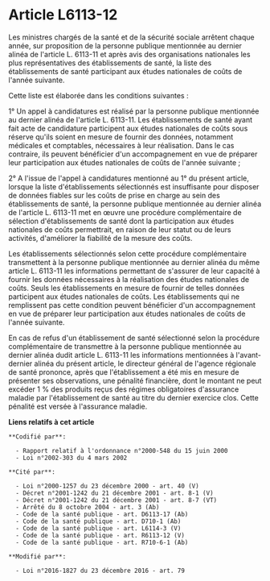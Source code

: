 # Article L6113-12

Les ministres chargés de la santé et de la sécurité sociale arrêtent chaque année, sur proposition de la personne publique
mentionnée au dernier alinéa de l'article L. 6113-11 et après avis des organisations nationales les plus représentatives des
établissements de santé, la liste des établissements de santé participant aux études nationales de coûts de l'année
suivante. 

Cette liste est élaborée dans les conditions suivantes : 

1° Un appel à candidatures est réalisé par la personne publique mentionnée au dernier alinéa de l'article L. 6113-11. Les
établissements de santé ayant fait acte de candidature participent aux études nationales de coûts sous réserve qu'ils soient
en mesure de fournir des données, notamment médicales et comptables, nécessaires à leur réalisation. Dans le cas contraire,
ils peuvent bénéficier d'un accompagnement en vue de préparer leur participation aux études nationales de coûts de l'année
suivante ; 

2° A l'issue de l'appel à candidatures mentionné au 1° du présent article, lorsque la liste d'établissements sélectionnés est
insuffisante pour disposer de données fiables sur les coûts de prise en charge au sein des établissements de santé, la
personne publique mentionnée au dernier alinéa de l'article L. 6113-11 met en œuvre une procédure complémentaire de sélection
d'établissements de santé dont la participation aux études nationales de coûts permettrait, en raison de leur statut ou de
leurs activités, d'améliorer la fiabilité de la mesure des coûts. 

Les établissements sélectionnés selon cette procédure complémentaire transmettent à la personne publique mentionnée au
dernier alinéa du même article L. 6113-11 les informations permettant de s'assurer de leur capacité à fournir les données
nécessaires à la réalisation des études nationales de coûts. Seuls les établissements en mesure de fournir de telles données
participent aux études nationales de coûts. Les établissements qui ne remplissent pas cette condition peuvent bénéficier d'un
accompagnement en vue de préparer leur participation aux études nationales de coûts de l'année suivante. 

En cas de refus d'un établissement de santé sélectionné selon la procédure complémentaire de transmettre à la personne
publique mentionnée au dernier alinéa dudit article L. 6113-11 les informations mentionnées à l'avant-dernier alinéa du
présent article, le directeur général de l'agence régionale de santé prononce, après que l'établissement a été mis en mesure
de présenter ses observations, une pénalité financière, dont le montant ne peut excéder 1 % des produits reçus des régimes
obligatoires d'assurance maladie par l'établissement de santé au titre du dernier exercice clos. Cette pénalité est versée à
l'assurance maladie.

**Liens relatifs à cet article**

	**Codifié par**:

	  - Rapport relatif à l'ordonnance n°2000-548 du 15 juin 2000
	  - Loi n°2002-303 du 4 mars 2002

	**Cité par**:

	  - Loi n°2000-1257 du 23 décembre 2000 - art. 40 (V)
	  - Décret n°2001-1242 du 21 décembre 2001 - art. 8-1 (V)
	  - Décret n°2001-1242 du 21 décembre 2001 - art. 8-7 (VT)
	  - Arrêté du 8 octobre 2004 - art. 3 (Ab)
	  - Code de la santé publique - art. D6113-17 (Ab)
	  - Code de la santé publique - art. D710-1 (Ab)
	  - Code de la santé publique - art. L6114-3 (V)
	  - Code de la santé publique - art. R6113-12 (V)
	  - Code de la santé publique - art. R710-6-1 (Ab)

	**Modifié par**:

	  - Loi n°2016-1827 du 23 décembre 2016 - art. 79
